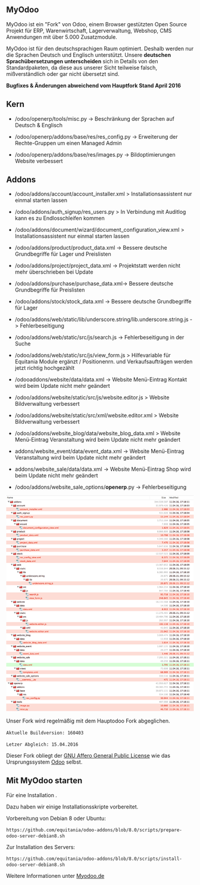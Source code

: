 MyOdoo
----

MyOdoo ist ein "Fork" von Odoo, einem Browser gestützten Open Source Projekt für ERP, Warenwirtschaft, Lagerverwaltung, Webshop, CMS Anwendungen mit über 5.000 Zusatzmodule.

MyOdoo ist für den deutschsprachigen Raum optimiert. Deshalb werden nur die Sprachen Deutsch und Englisch unterstützt.
Unsere **deutschen Sprachübersetzungen unterscheiden** sich in Details von den Standardpaketen, da diese aus unserer Sicht teilweise falsch, mißverständlich oder gar nicht übersetzt sind.

**Bugfixes & Änderungen abweichend vom Hauptfork Stand April 2016**

## Kern

- /odoo/openerp/tools/misc.py -> Beschränkung der Sprachen auf Deutsch & Englisch

- /odoo/openerp/addons/base/res/res_config.py -> Erweiterung der Rechte-Gruppen um einen Managed Admin

- /odoo/openerp/addons/base/res/images.py -> Bildoptimierungen Website verbessert

## Addons

- /odoo/addons/account/account_installer.xml > Installationsassistent nur einmal starten lassen

- /odoo/addons/auth_signup/res_users.py > In Verbindung mit Auditlog kann es zu Endlosschleifen kommen

- /odoo/addons/document/wizard/document_configuration_view.xml > Installationsassistent nur einmal starten lassen

- /odoo/addons/product/product_data.xml -> Bessere deutsche Grundbegriffe für Lager und Preislisten

- /odoo/addons/project/project_data.xml -> Projektstatt werden nicht mehr überschrieben bei Update

- /odoo/addons/purchase/purchase_data.xml-> Bessere deutsche Grundbegriffe für Preislisten

- /odoo/addons/stock/stock_data.xml -> Bessere deutsche Grundbegriffe für Lager

- /odoo/addons/web/static/lib/underscore.string/lib.underscore.string.js -> Fehlerbeseitigung

- /odoo/addons/web/static/src/js/search.js -> Fehlerbeseitigung in der Suche

- /odoo/addons/web/static/src/js/view_form.js > Hilfevariable für Equitania Module ergänzt / Positionenrn. und Verkaufsaufträgen werden jetzt richtig hochgezählt

- /odooaddons/website/data/data.xml -> Website Menü-Eintrag Kontakt wird beim Update nicht mehr geändert

- /odoo/addons/website/static/src/js/website.editor.js > Website Bildverwaltung verbessert

- /odoo/addons/website/static/src/xml/website.editor.xml > Website Bildverwaltung verbessert

- /odoo/addons/website_blog/data/website_blog_data.xml > Website Menü-Eintrag Veranstaltung wird beim Update nicht mehr geändert

- addons/website_event/data/event_data.xml -> Website Menü-Eintrag Veranstaltung wird beim Update nicht mehr geändert

- addons/website_sale/data/data.xml -> Website Menü-Eintrag Shop wird beim Update nicht mehr geändert

- /odoo/addons/website_sale_options/__openerp__.py -> Fehlerbeseitigung



![image](myodoo-server-fork-differences.png)

Unser Fork wird regelmäßig mit dem Hauptodoo Fork abgeglichen.

`Aktuelle Buildversion: 160403`

`Letzer Abgleich: 15.04.2016`

Dieser Fork obliegt der <a href="http://www.gnu.org/licenses/licenses.html">GNU Affero General Public License</a> wie das Ursprungssystem <a href="https://www.odoo.com">Odoo</a> selbst.


Mit MyOdoo starten 
-------------------------
Für eine Installation .

Dazu haben wir einige Installationsskripte vorbereitet.

Vorbereitung von Debian 8 oder Ubuntu:

	https://github.com/equitania/odoo-addons/blob/8.0/scripts/prepare-odoo-server-debian8.sh

Zur Installation des Servers:

	https://github.com/equitania/odoo-addons/blob/8.0/scripts/install-odoo-server-debian8.sh


Weitere Informationen unter <a href="https://www.myoodoo.de">Myodoo.de</a>